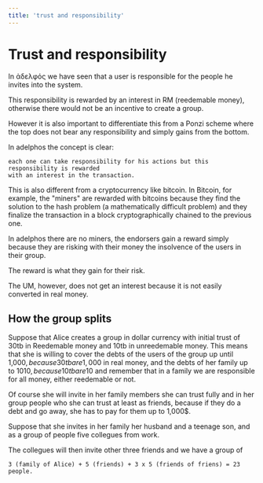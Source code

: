 ```yaml
---
title: 'trust and responsibility'
---
```


# Trust and responsibility

In ἀδελφός we have seen that a user is responsible for the people he invites into
the system.

This responsibility is rewarded by an interest in RM (reedemable money), otherwise
there would not be an incentive to create a group.

However it is also important to differentiate this from a Ponzi scheme where the
top does not bear any responsibility and simply gains from the bottom.

In adelphos the concept is clear:

    each one can take responsibility for his actions but this responsibility is rewarded
    with an interest in the transaction.

This is also different from a cryptocurrency like bitcoin. In Bitcoin, for
example, the "miners" are rewarded with bitcoins because they find the solution
to the hash problem (a mathematically difficult problem) and they finalize the
transaction in a block cryptographically chained to the previous one.

In adelphos there are no miners, the endorsers gain a reward simply because
they are risking with their money the insolvence of the users in their group.

The reward is what they gain for their risk.

The UM, however, does not get an interest because it is not easily converted in real money.


## How the group splits

Suppose that Alice creates a group in dollar currency with initial trust of 30tb in Reedemable money
and 10tb in unreedemable money.
This means that she is willing to cover the debts of the users of the group up until
1,000$, because 30tb are 1,000$ in real money, and the debts of her family up to 1010$, because
10tb are 10$ and remember that in a family we are responsible for all money, either reedemable or not.

Of course she will invite in her family members she can trust fully and in her group people
who she can trust at least as friends, because if they do a debt and go away, she has to pay for them
up to 1,000$.

Suppose that she invites in her family her husband and a teenage son, and as a group of people five collegues
from work.

The collegues will then invite other three friends and we have a group of

    3 (family of Alice) + 5 (friends) + 3 x 5 (friends of friens) = 23 people.





